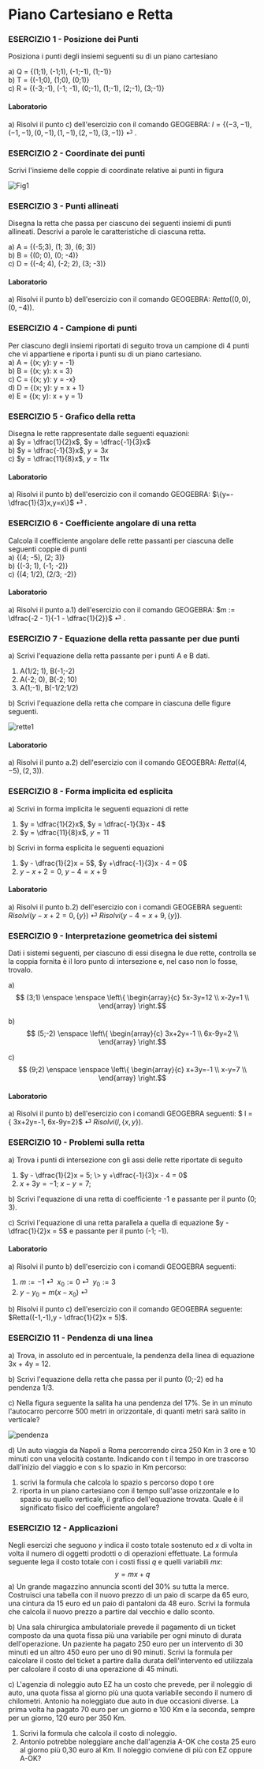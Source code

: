 
# Piano Cartesiano e Retta

### ESERCIZIO 1 - Posizione dei Punti

Posiziona i punti degli insiemi seguenti su di un piano cartesiano  

a) Q = {(1;1), (-1;1), (-1;-1), (1;-1)}   
b) T = {(-1;0), (1;0), (0;1)}  
c) R = {(-3;-1), (-1; -1), (0;-1), (1;-1), (2;-1), (3;-1)}

#### Laboratorio

a) Risolvi il punto c) dell'esercizio con il comando GEOGEBRA: $l=\{(-3,-1),(-1,-1),(0,-1), (1,-1), (2,-1), (3,-1)\}$ &#9166; .



### ESERCIZIO 2 - Coordinate dei punti

Scrivi l'insieme delle coppie di coordinate relative ai punti in figura

![Fig1](img/Fig1.png)

### ESERCIZIO 3 - Punti allineati

Disegna la retta che passa per ciascuno dei seguenti insiemi di punti allineati. Descrivi a parole le caratteristiche di ciascuna retta.  

a) A = {(-5;3), (1; 3), (6; 3)}  
b) B = {(0; 0), (0; -4)}  
c) D = {(-4; 4), (-2; 2), (3; -3)}

#### Laboratorio

a) Risolvi il punto b) dell'esercizio con il comando GEOGEBRA: $Retta((0,0),(0,-4))$.



### ESERCIZIO 4 - Campione di punti

Per ciascuno degli insiemi riportati di seguito trova un campione di 4 punti che vi appartiene e riporta i punti su di un piano cartesiano.  
a) A = {(x; y): y = -1}  
b) B = {(x; y): x = 3}  
c) C = {(x; y): y = -x}  
d) D = {(x; y): y = x + 1}  
e) E = {(x; y): x + y = 1}



### ESERCIZIO 5 - Grafico della retta

Disegna le rette rappresentate dalle seguenti equazioni:  
a) $y = \dfrac{1}{2}x$, $y = \dfrac{-1}{3}x$  
b) $y = \dfrac{-1}{3}x$, $y = 3x$  
c) $y = \dfrac{11}{8}x$, $y = 11 x$  

#### Laboratorio

a) Risolvi il punto b) dell'esercizio con il comando GEOGEBRA: $\{y=-\dfrac{1}{3}x,y=x\}$ &#9166; .



### ESERCIZIO 6 - Coefficiente angolare di una retta

Calcola il coefficiente angolare delle rette passanti per ciascuna delle seguenti coppie di punti  
a) {(4; -5), (2; 3)}  
b) {(-3; 1), (-1; -2)}  
c) {(4; 1/2), (2/3; -2)}  

#### Laboratorio

a) Risolvi il punto a.1) dell'esercizio con il comando GEOGEBRA: $m := \dfrac{-2 - 1}{-1 - \dfrac{1}{2}}$ &#9166; .

### ESERCIZIO 7 - Equazione della retta passante per due punti

a) Scrivi l'equazione della retta passante per i punti A e B dati.  

1. A(1/2; 1), B(-1;-2)  
2. A(-2; 0), B(-2; 10)   
3. A(1;-1), B(-1/2;1/2)    

b) Scrivi l'equazione della retta che compare in ciascuna delle figure seguenti. 

![rette1](img/rette1.png)  

#### Laboratorio

a) Risolvi il punto a.2) dell'esercizio con il comando GEOGEBRA: $Retta((4,-5),(2,3))$.



### ESERCIZIO 8 - Forma implicita ed esplicita

a) Scrivi in forma implicita le seguenti equazioni di rette

1. $y = \dfrac{1}{2}x$, $y = \dfrac{-1}{3}x - 4$  
2. $y = \dfrac{11}{8}x$, $y = 11$  

b) Scrivi in forma esplicita le seguenti equazioni

1. $y - \dfrac{1}{2}x = 5$, $y +\dfrac{-1}{3}x - 4 = 0$  
2. $y - x +2 = 0$, $y - 4 = x + 9$  

#### Laboratorio

a) Risolvi il punto b.2) dell'esercizio con i comandi GEOGEBRA seguenti: $Risolvi(y-x+2=0,\{y\})$ &#9166;   $Risolvi(y-4=x+9,\{y\})$.



### ESERCIZIO 9 - Interpretazione geometrica dei sistemi

Dati i sistemi seguenti, per ciascuno di essi disegna le due rette, controlla se la coppia fornita è il loro punto di intersezione e, nel caso non lo fosse, trovalo. 

a)  $$ (3;1) \enspace \enspace \left\{  
\begin{array}{c} 
5x-3y=12 \\  
x-2y=1 \\   
\end{array} 
\right.$$

b)  $$ (5;-2) \enspace \left\{  
\begin{array}{c} 
3x+2y=-1 \\  
6x-9y=2 \\   
\end{array} 
\right.$$

c)  $$ (9;2) \enspace \enspace \left\{  
\begin{array}{c} 
x+3y=-1 \\  
x-y=7 \\  
\end{array} 
\right.$$

#### Laboratorio

a) Risolvi il punto b) dell'esercizio con i comandi GEOGEBRA seguenti: $ l = \{ 3x+2y=-1, 6x-9y=2\}$ &#9166;     $Risolvi(l, \{x, y\})$.



### ESERCIZIO 10 - Problemi sulla retta

a) Trova i punti di intersezione con gli assi delle rette riportate di seguito

1. $y - \dfrac{1}{2}x = 5; \> y +\dfrac{-1}{3}x - 4 = 0$  
2. $x+3y=-1; \> x-y=7$;

b) Scrivi l'equazione di una retta di coefficiente -1 e passante per il punto (0; 3).

c) Scrivi l'equazione di una retta parallela a quella di equazione $y - \dfrac{1}{2}x = 5$ e passante per il punto (-1; -1).

#### Laboratorio

a) Risolvi il punto b) dell'esercizio con i comandi GEOGEBRA seguenti: 

1. $m := -1$ &#9166;    $x_0:=0$ &#9166;    $y_0:=3$
2. $y-y_0 = m(x-x_0)$ &#9166; 

b) Risolvi il punto c) dell'esercizio con il comando GEOGEBRA seguente: $Retta((-1,-1),y - \dfrac{1}{2}x = 5)$.



### ESERCIZIO 11 - Pendenza di una linea

a) Trova, in assoluto ed in percentuale, la pendenza della linea di equazione 3x + 4y = 12.

b) Scrivi l'equazione della retta che passa per il punto (0;-2) ed ha pendenza 1/3.

c) Nella figura seguente la salita ha una pendenza del 17%. Se in un minuto l'autocarro percorre 500 metri in orizzontale, di quanti metri sarà salito in verticale?

![pendenza](img/pendenza.png)

d) Un auto viaggia da Napoli a Roma percorrendo circa 250 Km in 3 ore e 10 minuti con una velocità costante. Indicando con t il tempo in ore trascorso dall'inizio del viaggio e con s lo spazio in Km percorso:

1. scrivi la formula che calcola lo spazio s percorso dopo t ore 
2. riporta in un piano cartesiano con il tempo sull'asse orizzontale e lo spazio su quello verticale, il grafico dell'equazione trovata. Quale è il significato fisico del coefficiente angolare?

### ESERCIZIO 12 - Applicazioni

Negli esercizi che seguono $y$ indica il costo totale sostenuto ed $x$ di volta in volta il numero di oggetti prodotti o di operazioni effettuate. La formula seguente lega il costo totale con i costi fissi $q$ e quelli variabili $mx$:
$$
y = mx+q
$$
a) Un grande magazzino annuncia sconti del 30% su tutta la merce. Costruisci una tabella con il nuovo prezzo di un paio di scarpe da 65 euro, una cintura da 15 euro ed un paio di pantaloni da 48 euro. Scrivi la formula che calcola il nuovo prezzo a partire dal vecchio e dallo sconto. 

b)  Una sala chirurgica ambulatoriale prevede il pagamento di un ticket composto da una quota fissa più una variabile per ogni minuto di durata dell'operazione. Un paziente ha pagato 250 euro per un intervento di 30 minuti ed un altro 450 euro per uno di 90 minuti. Scrivi la formula per calcolare il costo del ticket a partire dalla durata dell'intervento ed utilizzala per calcolare il costo di una operazione di 45 minuti.

c) L'agenzia di noleggio auto EZ ha un costo che prevede, per il noleggio di auto, una quota fissa al giorno più una quota variabile secondo il numero di chilometri. Antonio ha noleggiato due auto in due occasioni diverse. La prima volta ha pagato 70 euro per un giorno e 100 Km e la seconda, sempre per un giorno, 120 euro per 350 Km.

1. Scrivi la formula che calcola il costo di noleggio.
2. Antonio potrebbe noleggiare anche dall'agenzia A-OK che costa 25 euro al giorno più 0,30 euro al Km. Il noleggio conviene di più con EZ oppure A-OK? 